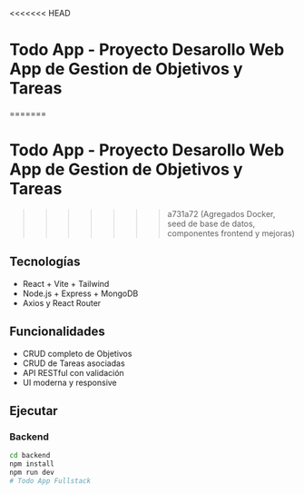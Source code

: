 <<<<<<< HEAD
# Todo App - Proyecto Desarollo Web App de Gestion de Objetivos y Tareas
=======
 # Todo App - Proyecto Desarollo Web App de Gestion de Objetivos y Tareas
>>>>>>> a731a72 (Agregados Docker, seed de base de datos, componentes frontend y mejoras)

## Tecnologías
- React + Vite + Tailwind
- Node.js + Express + MongoDB
- Axios y React Router

## Funcionalidades
- CRUD completo de Objetivos
- CRUD de Tareas asociadas
- API RESTful con validación
- UI moderna y responsive

## Ejecutar

### Backend
```bash
cd backend
npm install
npm run dev
# Todo App Fullstack
